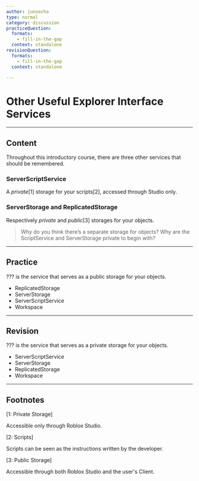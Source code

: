 ```yaml
---
author: junoocha
type: normal
category: discussion
practiceQuestion:
  formats:
    - fill-in-the-gap
  context: standalone
revisionQuestion:
  formats:
    - fill-in-the-gap
  context: standalone

---
```


# Other Useful Explorer Interface Services

---

## Content

Throughout this introductory course, there are three other services that should be remembered. 


### ServerScriptService

A *private*[1] storage for your scripts[2], accessed through Studio only.


### ServerStorage and ReplicatedStorage

Respectively *private* and *public*[3] storages for your objects.

> Why do you think there’s a separate storage for objects? Why are the ScriptService and ServerStorage private to begin with? 

---

## Practice

??? is the service that serves as a public storage for your objects.
- ReplicatedStorage
- ServerStorage
- ServerScriptService
- Workspace


---
## Revision

??? is the service that serves as a private storage for your objects.
- ServerScriptService
- ServerStorage
- ReplicatedStorage
- Workspace

---

## Footnotes

[1: Private Storage]

Accessible only through Roblox Studio.

[2: Scripts]

Scripts can be seen as the instructions written by the developer.

[3: Public Storage]

Accessible through both Roblox Studio and the user's Client.